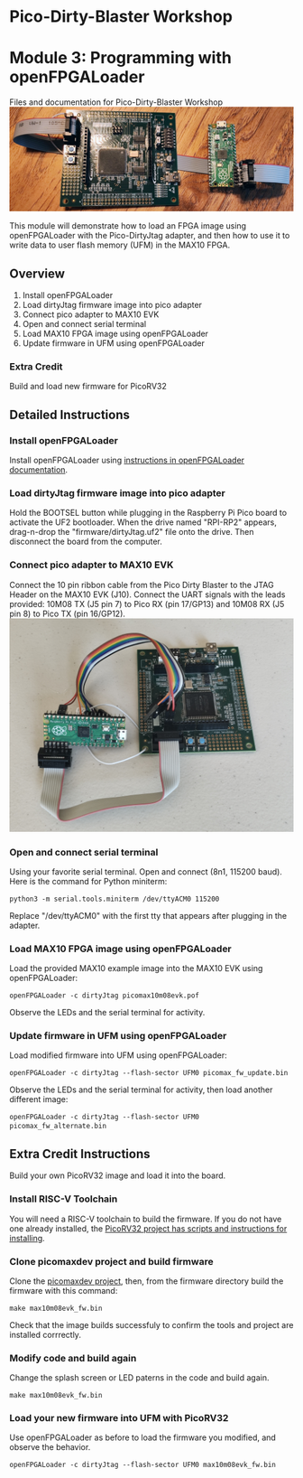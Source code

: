 # Pico-Dirty-Blaster Workshop
# Module 3:  Programming with openFPGALoader
Files and documentation for Pico-Dirty-Blaster Workshop
![MAX10 10M08 Evaluation Kit connected to Pico-Dirty-Blaster](../img/pico-dirty-blaster-connected.jpg)

This module will demonstrate how to load an FPGA image using openFPGALoader with the Pico-DirtyJtag adapter, and then how to use it to write data to user flash memory (UFM) in the MAX10 FPGA.

## Overview

1. Install openFPGALoader
2. Load dirtyJtag firmware image into pico adapter
3. Connect pico adapter to MAX10 EVK
4. Open and connect serial terminal
5. Load MAX10 FPGA image using openFPGALoader
6. Update firmware in UFM using openFPGALoader

### Extra Credit

Build and load new firmware for PicoRV32

## Detailed Instructions

### Install openFPGALoader

Install openFPGALoader using [instructions in openFPGALoader documentation](https://trabucayre.github.io/openFPGALoader/guide/install.html). 
 
### Load dirtyJtag firmware image into pico adapter

Hold the BOOTSEL button while plugging in the Raspberry Pi Pico board to activate the UF2 bootloader.  When the drive named "RPI-RP2" appears, drag-n-drop the "firmware/dirtyJtag.uf2" file onto the drive.  Then disconnect the board from the computer.

### Connect pico adapter to MAX10 EVK

Connect the 10 pin ribbon cable from the Pico Dirty Blaster to the JTAG Header on the MAX10 EVK (J10).  Connect the UART signals with the leads provided:  10M08 TX (J5 pin 7) to Pico RX (pin 17/GP13) and 10M08 RX (J5 pin 8) to Pico TX (pin 16/GP12).
![Pico-Dirty-Blaster connected to MAX10 10M08 EVK with UART](../img/pico-dirty-blaster-uart.jpg)

### Open and connect serial terminal

Using your favorite serial terminal.  Open and connect (8n1, 115200 baud).  Here is the command for Python miniterm:
```
python3 -m serial.tools.miniterm /dev/ttyACM0 115200
```
Replace "/dev/ttyACM0" with the first tty that appears after plugging in the adapter.

### Load MAX10 FPGA image using openFPGALoader

Load the provided MAX10 example image into the MAX10 EVK using openFPGALoader:
```
openFPGALoader -c dirtyJtag picomax10m08evk.pof
```
Observe the LEDs and the serial terminal for activity.

### Update firmware in UFM using openFPGALoader

Load modified firmware into UFM using openFPGALoader:
```
openFPGALoader -c dirtyJtag --flash-sector UFM0 picomax_fw_update.bin
```
Observe the LEDs and the serial terminal for activity, then load another different image:
```
openFPGALoader -c dirtyJtag --flash-sector UFM0 picomax_fw_alternate.bin
```

## Extra Credit Instructions

Build your own PicoRV32 image and load it into the board.

### Install RISC-V Toolchain

You will need a RISC-V toolchain to build the firmware.  If you do not have one already installed, the [PicoRV32 project has scripts and instructions for installing](https://github.com/YosysHQ/picorv32?tab=readme-ov-file#building-a-pure-rv32i-toolchain).

### Clone picomaxdev project and build firmware

Clone the [picomaxdev project](https://github.com/gsteiert/picomaxdev), then, from the firmware directory build the firmware with this command:
```
make max10m08evk_fw.bin
```
Check that the image builds successfuly to confirm the tools and project are installed corrrectly.

### Modify code and build again

Change the splash screen or LED paterns in the code and build again.  
```
make max10m08evk_fw.bin
```

### Load your new firmware into UFM with PicoRV32

Use openFPGALoader as before to load the firmware you modified, and observe the behavior.
```
openFPGALoader -c dirtyJtag --flash-sector UFM0 max10m08evk_fw.bin
```

